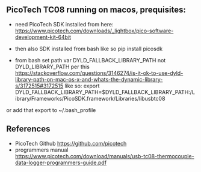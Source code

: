 ## PicoTech TC08 running on macos, prequisites:
* need PicoTech SDK installed from here: 
 https://www.picotech.com/downloads/_lightbox/pico-software-development-kit-64bit

* then also SDK installed from bash like so
pip install picosdk

* from bash set path var
 DYLD_FALLBACK_LIBRARY_PATH 
 not DYLD_LIBRARY_PATH per this
 https://stackoverflow.com/questions/3146274/is-it-ok-to-use-dyld-library-path-on-mac-os-x-and-whats-the-dynamic-library-s/3172515#3172515
 like so:
export DYLD_FALLBACK_LIBRARY_PATH=$DYLD_FALLBACK_LIBRARY_PATH:/Library/Frameworks/PicoSDK.framework/Libraries/libusbtc08

or add that export to ~/.bash_profile

## References
* PicoTech Github https://github.com/picotech
* programmers manual https://www.picotech.com/download/manuals/usb-tc08-thermocouple-data-logger-programmers-guide.pdf


